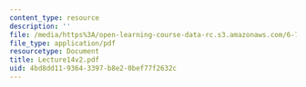 ```yaml
---
content_type: resource
description: ''
file: /media/https%3A/open-learning-course-data-rc.s3.amazonaws.com/6-772-compound-semiconductor-devices-spring-2003/4bd8dd1193643397b8e20bef77f2632c_Lecture14v2.pdf
file_type: application/pdf
resourcetype: Document
title: Lecture14v2.pdf
uid: 4bd8dd11-9364-3397-b8e2-0bef77f2632c
---
```

